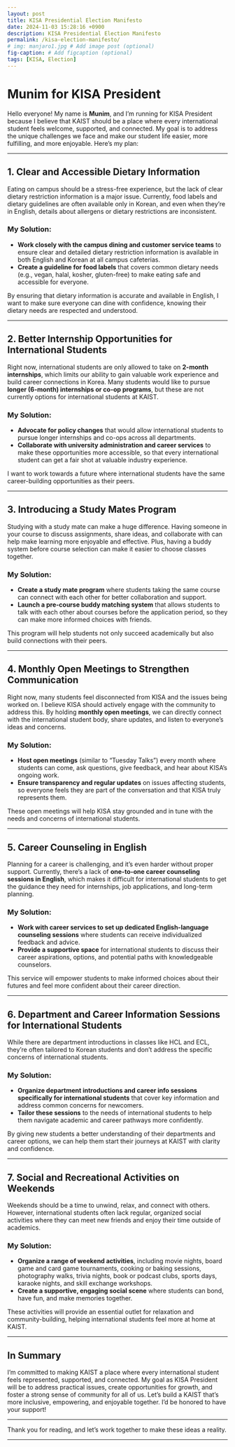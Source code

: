 ```yaml
---
layout: post
title: KISA Presidential Election Manifesto
date: 2024-11-03 15:28:16 +0900
description: KISA Presidential Election Manifesto
permalink: /kisa-election-manifesto/
# img: manjaro1.jpg # Add image post (optional)
fig-caption: # Add figcaption (optional)
tags: [KISA, Election]
---
```

# Munim for KISA President

Hello everyone! My name is **Munim**, and I’m running for KISA President because I believe that KAIST should be a place where every international student feels welcome, supported, and connected. My goal is to address the unique challenges we face and make our student life easier, more fulfilling, and more enjoyable. Here’s my plan:

---

## 1. Clear and Accessible Dietary Information 

Eating on campus should be a stress-free experience, but the lack of clear dietary restriction information is a major issue. Currently, food labels and dietary guidelines are often available only in Korean, and even when they’re in English, details about allergens or dietary restrictions are inconsistent.  

### My Solution:
- **Work closely with the campus dining and customer service teams** to ensure clear and detailed dietary restriction information is available in both English and Korean at all campus cafeterias.
- **Create a guideline for food labels** that covers common dietary needs (e.g., vegan, halal, kosher, gluten-free) to make eating safe and accessible for everyone.

By ensuring that dietary information is accurate and available in English, I want to make sure everyone can dine with confidence, knowing their dietary needs are respected and understood.

---

## 2. Better Internship Opportunities for International Students

Right now, international students are only allowed to take on **2-month internships**, which limits our ability to gain valuable work experience and build career connections in Korea. Many students would like to pursue **longer (6-month) internships or co-op programs**, but these are not currently options for international students at KAIST.

### My Solution:
- **Advocate for policy changes** that would allow international students to pursue longer internships and co-ops across all departments.
- **Collaborate with university administration and career services** to make these opportunities more accessible, so that every international student can get a fair shot at valuable industry experience.

I want to work towards a future where international students have the same career-building opportunities as their peers.

---

## 3. Introducing a Study Mates Program

Studying with a study mate can make a huge difference. Having someone in your course to discuss assignments, share ideas, and collaborate with can help make learning more enjoyable and effective. Plus, having a buddy system before course selection can make it easier to choose classes together.

### My Solution:
- **Create a study mate program** where students taking the same course can connect with each other for better collaboration and support.
- **Launch a pre-course buddy matching system** that allows students to talk with each other about courses before the application period, so they can make more informed choices with friends.

This program will help students not only succeed academically but also build connections with their peers.

---

## 4. Monthly Open Meetings to Strengthen Communication

Right now, many students feel disconnected from KISA and the issues being worked on. I believe KISA should actively engage with the community to address this. By holding **monthly open meetings**, we can directly connect with the international student body, share updates, and listen to everyone’s ideas and concerns.

### My Solution:
- **Host open meetings** (similar to “Tuesday Talks”) every month where students can come, ask questions, give feedback, and hear about KISA’s ongoing work.
- **Ensure transparency and regular updates** on issues affecting students, so everyone feels they are part of the conversation and that KISA truly represents them.

These open meetings will help KISA stay grounded and in tune with the needs and concerns of international students.

---

## 5. Career Counseling in English

Planning for a career is challenging, and it’s even harder without proper support. Currently, there’s a lack of **one-to-one career counseling sessions in English**, which makes it difficult for international students to get the guidance they need for internships, job applications, and long-term planning.

### My Solution:
- **Work with career services to set up dedicated English-language counseling sessions** where students can receive individualized feedback and advice.
- **Provide a supportive space** for international students to discuss their career aspirations, options, and potential paths with knowledgeable counselors.

This service will empower students to make informed choices about their futures and feel more confident about their career direction.

---

## 6. Department and Career Information Sessions for International Students

While there are department introductions in classes like HCL and ECL, they’re often tailored to Korean students and don’t address the specific concerns of international students.

### My Solution:
- **Organize department introductions and career info sessions specifically for international students** that cover key information and address common concerns for newcomers.
- **Tailor these sessions** to the needs of international students to help them navigate academic and career pathways more confidently.

By giving new students a better understanding of their departments and career options, we can help them start their journeys at KAIST with clarity and confidence.

---

## 7. Social and Recreational Activities on Weekends

Weekends should be a time to unwind, relax, and connect with others. However, international students often lack regular, organized social activities where they can meet new friends and enjoy their time outside of academics.

### My Solution:
- **Organize a range of weekend activities**, including movie nights, board game and card game tournaments, cooking or baking sessions, photography walks, trivia nights, book or podcast clubs, sports days, karaoke nights, and skill exchange workshops.
- **Create a supportive, engaging social scene** where students can bond, have fun, and make memories together.

These activities will provide an essential outlet for relaxation and community-building, helping international students feel more at home at KAIST.

---

## In Summary

I’m committed to making KAIST a place where every international student feels represented, supported, and connected. My goal as KISA President will be to address practical issues, create opportunities for growth, and foster a strong sense of community for all of us. Let’s build a KAIST that’s more inclusive, empowering, and enjoyable together. I’d be honored to have your support!

--- 

Thank you for reading, and let’s work together to make these ideas a reality.

---
